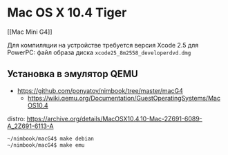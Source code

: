 # Mac OS X 10.4 Tiger

[[Mac Mini G4]]

Для компиляции на устройстве требуется версия Xcode 2.5 для PowerPC: файл образа диска `xcode25_8m2558_developerdvd.dmg`

## Установка в эмулятор QEMU

* https://github.com/ponyatov/nimbook/tree/master/macG4
  * https://wiki.qemu.org/Documentation/GuestOperatingSystems/MacOS10.4

distro: https://archive.org/details/MacOSX10.4.10-Mac-2Z691-6089-A_2Z691-6113-A

```sh
~/nimbook/macG4$ make debian
~/nimbook/macG4$ make emu
```
